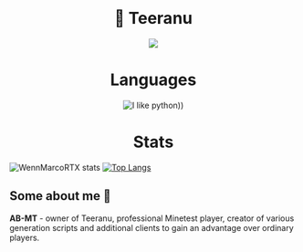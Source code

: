 <div id="marconit-big-text" align="center">
    <br/>
    <h1>📄 Teeranu</h1>
</div>

<p align="center"><img src="https://gpvc.arturio.dev/WennMarcoRTX"/></p>

<div id="badges" align="center">

# Languages    

![I like python))](https://img.shields.io/badge/python-%2314354C.svg?style=for-the-badge&logo=python&logoColor=white)

# Stats
    
</div>
    
![WennMarcoRTX stats](https://github-readme-stats.vercel.app/api?username=AB-MT&show_icons=true&theme=radical)
[![Top Langs](https://github-readme-stats.vercel.app/api/top-langs/?username=AB-MT&layout=compact&theme=radical)](https://github.com/WennMarcoRTX)

## Some about me 💬

**AB-MT** - owner of Teeranu, professional Minetest player, creator of various generation scripts and additional clients to gain an advantage over ordinary players.


